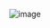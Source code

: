 ![image](https://user-images.githubusercontent.com/95384363/189224926-2093d853-a1ff-4e96-9472-34b8c18a4cb8.png)
